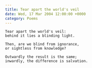 ```yaml
---
title: Tear apart the world's veil
date: Wed, 17 Mar 2004 12:00:00 +0000
category: Poems
---
```


    Tear apart the world's veil:  
    behind it lies a blinding light.

    Then, are we blind from ignorance,  
    or sightless from knowledge?

    Outwardly the result is the same;  
    inwardly, the difference is salvation.


